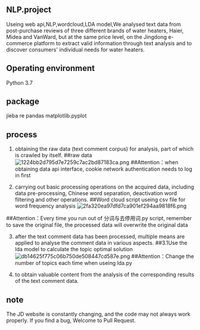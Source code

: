 ## NLP.project
Useing web api,NLP,wordcloud,LDA model,We analysed text data from post-purchase reviews of three different brands of water heaters, Haier, Midea and VanWard, but at the same price level, on the Jingdong e-commerce platform to extract valid information through text analysis and to discover consumers' individual needs for water heaters.
##  Operating environment

Python 3.7
## package
jieba
re
pandas
matplotlib.pyplot

## process

1. obtaining the raw data (text comment corpus) for analysis, part of which is crawled by itself.
##raw data
![1224bb2d795d7e7259c7ac2bd87183ca.png](en-resource://database/502:1)
##Attention：when obtaining data api interface, cookie network authentication needs to log in first


2. carrying out basic processing operations on the acquired data, 
including data pre-processing, Chinese word separation, deactivation word filtering and other operations.
##Word cloud script useing csv file for word frequency analysis
![2fa320ea97dfd7ca901ef294aa9818f6.png](en-resource://database/514:1)

##Attention：Every time you run out of 分词与去停用词.py script, remember to save the original file, the processed data will overwrite the original data

3. after the text comment data has been processed, multiple means are applied to analyse the comment data in various aspects.
##3.1Use the lda model to calculate the topic optimal solution
![db14625f775c06b750de508447cd587e.png](en-resource://database/510:1)
##Attention：Change the number of topics each time when useing lda.py



4. to obtain valuable content from the analysis of the corresponding results of the text comment data.
## note
The JD website is constantly changing, and the code may not always work properly.
If you find a bug, Welcome to Pull Request.
